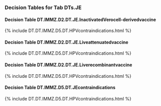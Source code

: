 ### Decision Tables for Tab  DTs.JE
#### Decision Table DT.IMMZ.D2.DT.JE.InactivatedVerocell-derivedvaccine
{% include DT.DT.IMMZ.D5.DT.HPVcontraindications.html %}
#### Decision Table DT.IMMZ.D2.DT.JE.Liveattenuatedvaccine
{% include DT.DT.IMMZ.D5.DT.HPVcontraindications.html %}
#### Decision Table DT.IMMZ.D2.DT.JE.Liverecombinantvaccine
{% include DT.DT.IMMZ.D5.DT.HPVcontraindications.html %}
#### Decision Table DT.IMMZ.D5.DT.JEcontraindications
{% include DT.DT.IMMZ.D5.DT.HPVcontraindications.html %}

